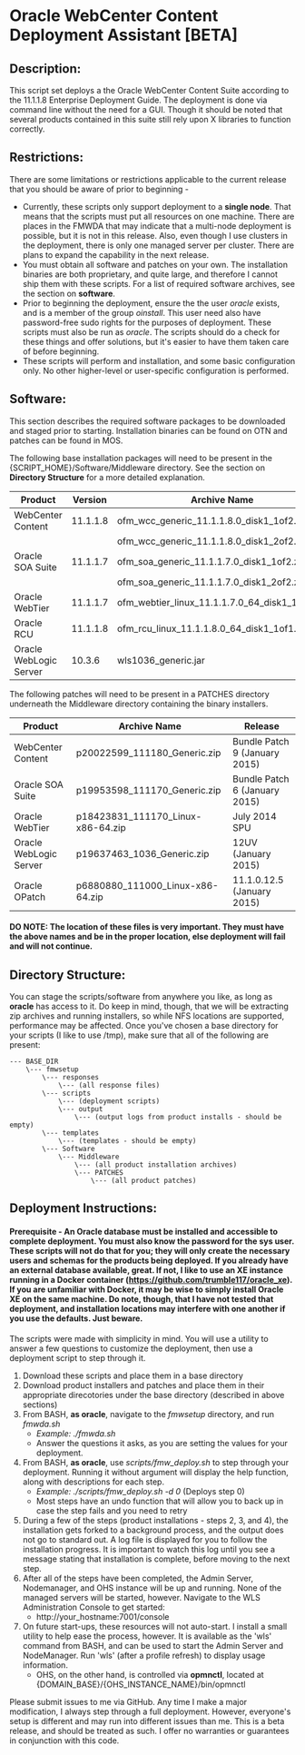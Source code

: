 # Oracle WebCenter Content Deployment Assistant [BETA]

## Description: 
This script set deploys a the Oracle WebCenter Content Suite according to the 11.1.1.8 Enterprise Deployment Guide. The deployment is done via command line without the need for a GUI. Though it should be noted that several products contained in this suite still rely upon X libraries to function correctly.

## Restrictions: 
There are some limitations or restrictions applicable to the current release that you should be aware of prior to beginning -

* Currently, these scripts only support deployment to a **single node**. That means that the scripts must put all resources on one machine. There are places in the FMWDA that may indicate that a multi-node deployment is possible, but it is not in this release. Also, even though I use clusters in the deployment, there is only one managed server per cluster. There are plans to expand the capability in the next release.
* You must obtain all software and patches on your own. The installation binaries are both proprietary, and quite large, and therefore I cannot ship them with these scripts. For a list of required software archives, see the section on **software**.
* Prior to beginning the deployment, ensure the the user *oracle* exists, and is a member of the group *oinstall*. This user need also have password-free sudo rights for the purposes of deployment. These scripts must also be run as *oracle*. The scripts should do a check for these things and offer solutions, but it's easier to have them taken care of before beginning.
* These scripts will perform and installation, and some basic configuration only. No other higher-level or user-specific configuration is performed.

## Software:
This section describes the required software packages to be downloaded and staged prior to starting. Installation binaries can be found on OTN and patches can be found in MOS.

The following base installation packages will need to be present in the {SCRIPT_HOME}/Software/Middleware directory. See the section on **Directory Structure** for a more detailed explanation.

| Product | Version | Archive Name |
| ------- | ------- | ------------ |
| WebCenter Content | 11.1.1.8 | ofm_wcc_generic_11.1.1.8.0_disk1_1of2.zip |
|                   |          | ofm_wcc_generic_11.1.1.8.0_disk1_2of2.zip |
| Oracle SOA Suite | 11.1.1.7 | ofm_soa_generic_11.1.1.7.0_disk1_1of2.zip |
|            |          | ofm_soa_generic_11.1.1.7.0_disk1_2of2.zip |
| Oracle WebTier | 11.1.1.7 | ofm_webtier_linux_11.1.1.7.0_64_disk1_1of1.zip |
| Oracle RCU | 11.1.1.8 | ofm_rcu_linux_11.1.1.8.0_64_disk1_1of1.zip |
| Oracle WebLogic Server | 10.3.6 | wls1036_generic.jar |

The following patches will need to be present in a PATCHES directory underneath the Middleware directory containing the binary installers.

| Product | Archive Name | Release |
| ------- | ------------ | ------------ |
| WebCenter Content | p20022599_111180_Generic.zip | Bundle Patch 9 (January 2015) |
| Oracle SOA Suite | p19953598_111170_Generic.zip | Bundle Patch 6 (January 2015) |
| Oracle WebTier | p18423831_111170_Linux-x86-64.zip | July 2014 SPU |
| Oracle WebLogic Server | p19637463_1036_Generic.zip | 12UV (January 2015) |
| Oracle OPatch | p6880880_111000_Linux-x86-64.zip | 11.1.0.12.5 (January 2015) |

#### DO NOTE: The location of these files is very important. They must have the above names and be in the proper location, else deployment will fail and will not continue.

## Directory Structure:
You can stage the scripts/software from anywhere you like, as long as **oracle** has access to it. Do keep in mind, though, that we will be extracting zip archives and running installers, so while NFS locations are supported, performance may be affected. Once you've chosen a base directory for your scripts (I like to use /tmp), make sure that all of the following are present:

```
--- BASE_DIR
	\--- fmwsetup
		\--- responses
			\--- (all response files)
		\--- scripts
			\--- (deployment scripts)
			\--- output
				\--- (output logs from product installs - should be empty)
		\--- templates
			\--- (templates - should be empty)
		\--- Software
			\--- Middleware
				\--- (all product installation archives)
				\--- PATCHES
					\--- (all product patches)
```

## Deployment Instructions:
#### Prerequisite - An Oracle database must be installed and accessible to complete deployment. You must also know the password for the sys user. These scripts will not do that for you; they will only create the necessary users and schemas for the products being deployed. If you already have an external database available, great. If not, I like to use an XE instance running in a Docker container (https://github.com/trumble117/oracle_xe). If you are unfamiliar with Docker, it may be wise to simply install Oracle XE on the same machine. Do note, though, that I have not tested that deployment, and installation locations may interfere with one another if you use the defaults. Just beware.

The scripts were made with simplicity in mind. You will use a utility to answer a few questions to customize the deployment, then use a deployment script to step through it.

1) Download these scripts and place them in a base directory
2) Download product installers and patches and place them in their appropriate direcotories under the base directory (described in above sections)
3) From BASH, **as oracle**, navigate to the *fmwsetup* directory, and run *fmwda.sh*
	* *Example: ./fmwda.sh*
	* Answer the questions it asks, as you are setting the values for your deployment.
4) From BASH, **as oracle**, use *scripts/fmw_deploy.sh* to step through your deployment. Running it without argument will display the help function, along with descriptions for each step.
	* *Example: ./scripts/fmw_deploy.sh -d 0*   (Deploys step 0)
	* Most steps have an undo function that will allow you to back up in case the step fails and you need to retry
5) During a few of the steps (product installations - steps 2, 3, and 4), the installation gets forked to a background process, and the output does not go to standard out. A log file is displayed for you to follow the installation progress. It is important to watch this log until you see a message stating that installation is complete, before moving to the next step.
6) After all of the steps have been completed, the Admin Server, Nodemanager, and OHS instance will be up and running. None of the managed servers will be started, however. Navigate to the WLS Administration Console to get started:
	* http://your_hostname:7001/console
7) On future start-ups, these resources will not auto-start. I install a small utility to help ease the process, however. It is available as the 'wls' command from BASH, and can be used to start the Admin Server and NodeManager. Run 'wls' (after a profile refresh) to display usage information.
	* OHS, on the other hand, is controlled via **opmnctl**, located at {DOMAIN_BASE}/{OHS_INSTANCE_NAME}/bin/opmnctl

Please submit issues to me via GitHub. Any time I make a major modification, I always step through a full deployment. However, everyone's setup is different and may run into different issues than me. This is a beta release, and should be treated as such. I offer no warranties or guarantees in conjunction with this code.